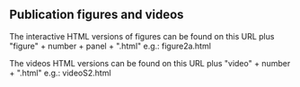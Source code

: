 ## Publication figures and videos

The interactive HTML versions of figures can be found on this URL plus "figure" + number + panel + ".html" e.g.:
figure2a.html

The videos HTML versions can be found on this URL plus "video" + number + ".html" e.g.:
videoS2.html
